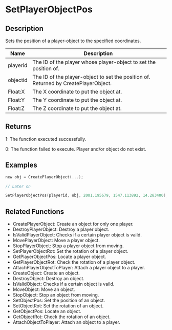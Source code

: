 # SetPlayerObjectPos

## Description

Sets the position of a player-object to the specified coordinates.

| Name     | Description                                                                         |
| -------- | ----------------------------------------------------------------------------------- |
| playerid | The ID of the player whose player-object to set the position of.                    |
| objectid | The ID of the player-object to set the position of. Returned by CreatePlayerObject. |
| Float:X  | The X coordinate to put the object at.                                              |
| Float:Y  | The Y coordinate to put the object at.                                              |
| Float:Z  | The Z coordinate to put the object at.                                              |

## Returns

1: The function executed successfully.

0: The function failed to execute. Player and/or object do not exist.

## Examples

```c
new obj = CreatePlayerObject(...);

// Later on

SetPlayerObjectPos(playerid, obj, 2001.195679, 1547.113892, 14.283400);
```

## Related Functions

- CreatePlayerObject: Create an object for only one player.
- DestroyPlayerObject: Destroy a player object.
- IsValidPlayerObject: Checks if a certain player object is vaild.
- MovePlayerObject: Move a player object.
- StopPlayerObject: Stop a player object from moving.
- SetPlayerObjectRot: Set the rotation of a player object.
- GetPlayerObjectPos: Locate a player object.
- GetPlayerObjectRot: Check the rotation of a player object.
- AttachPlayerObjectToPlayer: Attach a player object to a player.
- CreateObject: Create an object.
- DestroyObject: Destroy an object.
- IsValidObject: Checks if a certain object is vaild.
- MoveObject: Move an object.
- StopObject: Stop an object from moving.
- SetObjectPos: Set the position of an object.
- SetObjectRot: Set the rotation of an object.
- GetObjectPos: Locate an object.
- GetObjectRot: Check the rotation of an object.
- AttachObjectToPlayer: Attach an object to a player.

